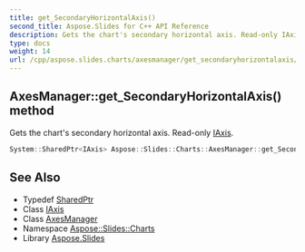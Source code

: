 ```yaml
---
title: get_SecondaryHorizontalAxis()
second_title: Aspose.Slides for C++ API Reference
description: Gets the chart's secondary horizontal axis. Read-only IAxis.
type: docs
weight: 14
url: /cpp/aspose.slides.charts/axesmanager/get_secondaryhorizontalaxis/
---
```

## AxesManager::get_SecondaryHorizontalAxis() method


Gets the chart's secondary horizontal axis. Read-only [IAxis](../../iaxis/).

```cpp
System::SharedPtr<IAxis> Aspose::Slides::Charts::AxesManager::get_SecondaryHorizontalAxis() override
```

## See Also

* Typedef [SharedPtr](../../system/sharedptr/)
* Class [IAxis](../iaxis/)
* Class [AxesManager](./)
* Namespace [Aspose::Slides::Charts](../)
* Library [Aspose.Slides](../../)